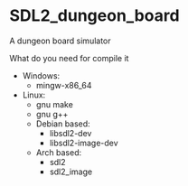 # SDL2_dungeon_board
A dungeon board simulator 

What do you need for compile it
* Windows:
  - mingw-x86_64
* Linux:
  - gnu make
  - gnu g++
  * Debian based:
    - libsdl2-dev
    - libsdl2-image-dev
  * Arch based:
    - sdl2
    - sdl2_image
